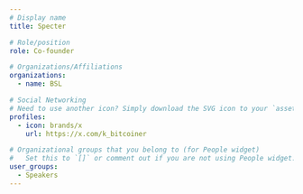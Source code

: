 ```yaml
---
# Display name
title: Specter

# Role/position
role: Co-founder

# Organizations/Affiliations
organizations:
  - name: BSL

# Social Networking
# Need to use another icon? Simply download the SVG icon to your `assets/media/icons/` folder.
profiles:
  - icon: brands/x
    url: https://x.com/k_bitcoiner

# Organizational groups that you belong to (for People widget)
#   Set this to `[]` or comment out if you are not using People widget.
user_groups:
  - Speakers
---
```

